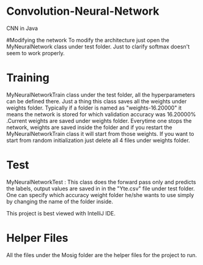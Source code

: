 # Convolution-Neural-Network
CNN in Java

#Modifying the network
To modify the architecture just open the MyNeuralNetwork class under test folder. Just to clarify softmax doesn't seem to work 
properly.

# Training 
MyNeuralNetworkTrain class under the test folder, all the hyperparameters can be defined there. Just a thing this class saves 
all the weights under weights folder. Typically if a folder is named as "weights-16.20000" it means the network is stored for 
which validation accuracy was 16.20000% .Current weights are saved under weights folder. Everytime one stops the network, weights are saved inside the folder and if you restart the MyNeuralNetworkTrain class it will start from those weights. If you want to start from random initialization just delete
all 4 files under weights folder.

# Test
MyNeuralNetworkTest : This class does the forward pass only and  predicts the labels, output values are saved in in the "Yte.csv" 
file under test folder. One can specify which accuracy weight folder he/she wants to use simply by changing the name of the folder 
inside.


This project is best viewed with IntelliJ IDE.

# Helper Files
All the files under the Mosig folder are the helper files for the project to run.
